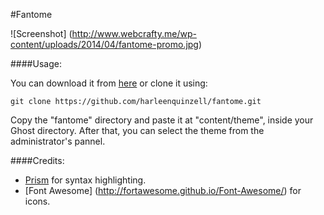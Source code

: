 #Fantome

![Screenshot] (http://www.webcrafty.me/wp-content/uploads/2014/04/fantome-promo.jpg)

####Usage:

You can download it from [here](http://webcrafty.me/stuff/Fantome.zip) or clone it using:

    git clone https://github.com/harleenquinzell/fantome.git

Copy the "fantome" directory and paste it at "content/theme", inside your Ghost directory. After that, you can select the theme from the administrator's pannel.



####Credits:
- [Prism](http://prismjs.com/) for syntax highlighting.
- [Font Awesome] (http://fortawesome.github.io/Font-Awesome/) for icons.

